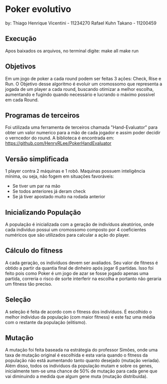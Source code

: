 # Poker evolutivo
by:
Thiago Henrique Vicentini - 11234270
Rafael Kuhn Takano - 11200459

## Execução
Apos baixados os arquivos, no terminal digite:
make all
make run

## Objetivos
Em um jogo de poker a cada round podem ser feitas 3 ações: Check, Rise e Run. O Objetivo desse algoritmo é evoluir um cromossomo que representa a jogada de um player a cada round, buscando otimizar a melhor escolha, aumentando e fugindo quando necessário e lucrando o máximo possivel em cada Round.

## Programas de terceiros
Foi utilizada uma ferramenta de terceiros chamada "Hand-Evaluator" para obter um valor numerico para a mão de cada jogador e assim poder decidir o verncedor do round. A biblioteca é encontrada em: https://github.com/HenryRLee/PokerHandEvaluator

## Versão simplificada
1 player contra 2 máquinas e 1 robô.
Maquinas possuem inteligência mínima, ou seja, não fogem em situações favoráveis:
 - Se tiver um par na mão
 - Se todos anteriores já deram check
 - Se já tiver apostado muito na rodada anterior
   
## Inicializando População
A população é inicializada com a geração de indivíduos aleatórios, onde cada indivíduo possui um cromossomo composto por 4 coeficientes numéricos que são utilizados para calcular a ação do player.

## Cálculo do fitness
A cada geração, os indivíduos devem ser avaliados. Seu valor de fitness é obtido a partir da quantia final de dinheiro após jogar 6 partidas. Isso foi feito pois como Poker é um jogo de azar se fosse jogado apenas uma partida, correria o risco de sorte interferir na escolha e portanto não geraria um fitness tão preciso.
	
## Seleção
A seleção é feita de acordo com o fitness dos indivíduos. É escolhido o melhor individuo da população (com maior fitness) e este faz uma média com o restante da população (elitismo).

## Mutação 
A mutação foi feita baseada na estrátegia do professor Simões, onde uma taxa de mutação original é escolhida e esta varia quando o fitness da população não está aumentando tanto quanto desejado (mutação veriada). Além disso, todos os individuos da população mutam e sobre os genes, inicialmente tem-se uma chance de 50% de mutação para cada gene que vai diminuindo a medida que algum gene muta (mutação distribuida).
